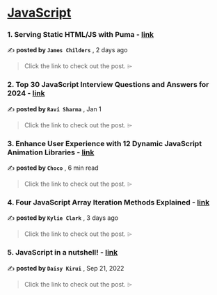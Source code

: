 
<h1><a href=https://medium.com/tag/javascript-development/recommended target="_blank" rel="noopener noreferrer">JavaScript</a></h1>
<h3>1. Serving Static HTML/JS with Puma - <a href=https://medium.com/@james.childers/serving-static-html-js-with-puma-07e70ecaa70a?source=tag_recommended_feed---------0-84----------javascript_development----------578a0a27_fc12_4bdd_a4eb_1d36855f7cce------- target="_blank" rel="noopener noreferrer">link</a></h3>

✍️ **posted by `James Childers`** <date> , 2 days ago</date>

<blockquote>Click the link to check out the post. ⌲</blockquote>

<h3>2. Top 30 JavaScript Interview Questions and Answers for 2024 - <a href=https://medium.com/@javascriptcentric/top-30-javascript-interview-questions-and-answers-for-2024-7f1e2d1d0638?source=tag_recommended_feed---------1-107----------javascript_development----------578a0a27_fc12_4bdd_a4eb_1d36855f7cce------- target="_blank" rel="noopener noreferrer">link</a></h3>

✍️ **posted by `Ravi Sharma`** <date> , Jan 1</date>

<blockquote>Click the link to check out the post. ⌲</blockquote>

<h3>3. Enhance User Experience with 12 Dynamic JavaScript Animation Libraries - <a href=https://medium.com/@Choco23/enhance-user-experience-with-12-dynamic-javascript-animation-libraries-93dace0315a4?source=tag_recommended_feed---------2-85----------javascript_development----------578a0a27_fc12_4bdd_a4eb_1d36855f7cce------- target="_blank" rel="noopener noreferrer">link</a></h3>

✍️ **posted by `Choco`** <date> , 6 min read</date>

<blockquote>Click the link to check out the post. ⌲</blockquote>

<h3>4. Four JavaScript Array Iteration Methods Explained - <a href=https://medium.com/@kyliedarlene/four-javascript-array-iteration-methods-explained-ccec5c678650?source=tag_recommended_feed---------3-84----------javascript_development----------578a0a27_fc12_4bdd_a4eb_1d36855f7cce------- target="_blank" rel="noopener noreferrer">link</a></h3>

✍️ **posted by `Kylie Clark`** <date> , 3 days ago</date>

<blockquote>Click the link to check out the post. ⌲</blockquote>

<h3>5. JavaScript in a nutshell! - <a href=https://medium.com/@daisykirui/javascript-in-a-nutshell-669dab5b6e78?source=tag_recommended_feed---------4-107----------javascript_development----------578a0a27_fc12_4bdd_a4eb_1d36855f7cce------- target="_blank" rel="noopener noreferrer">link</a></h3>

✍️ **posted by `Daisy Kirui`** <date> , Sep 21, 2022</date>

<blockquote>Click the link to check out the post. ⌲</blockquote>

